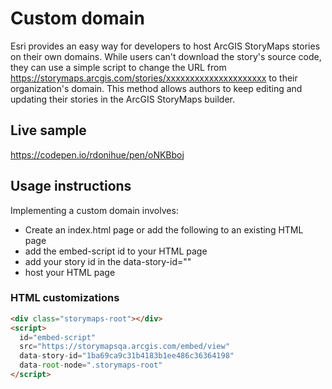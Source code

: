 # Custom domain
Esri provides an easy way for developers to host ArcGIS StoryMaps stories on their own domains. While users can't download the story's source code, they can use a simple script to change the URL from https://storymaps.arcgis.com/stories/xxxxxxxxxxxxxxxxxxxxx to their organization's domain. This method allows authors to keep editing and updating their stories in the ArcGIS StoryMaps builder.

## Live sample
https://codepen.io/rdonihue/pen/oNKBboj

## Usage instructions
Implementing a custom domain involves:
- Create an index.html page or add the following to an existing HTML page
- add the embed-script id to your HTML page
- add your story id in the data-story-id=""
- host your HTML page


### HTML customizations
```html
<div class="storymaps-root"></div>
<script>
  id="embed-script"
  src="https://storymapsqa.arcgis.com/embed/view"
  data-story-id="1ba69ca9c31b4183b1ee486c36364198"
  data-root-node=".storymaps-root"
</script>
```
